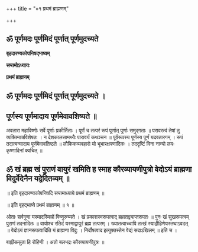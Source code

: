 +++
title = "०१ प्रथमं ब्राह्मणम्"

+++


## ॐ पूर्णमदः पूर्णमिदं पूर्णात् पूर्णमुदच्यते

**बृहदारण्यकोपनिषद्भाष्यम्**

**सप्तमोऽध्यायः**

**प्रथमं ब्राह्मणम्**

## ॐ पूर्णमदः पूर्णमिदं पूर्णात् पूर्णमुदच्यते ।

## पूर्णस्य पूर्णमादाय पूर्णमेवावशिष्यते ॥

अवतारा महाविष्णोः सर्वे पूर्णाः प्रकीर्तिताः । पूर्णं च तत्परं रूपं पूर्णात् पूर्णाः समुद्गताः ॥ परावरत्वं तेषां तु व्यक्तिमात्रविशेषतः । न देशकालसामथ्यैः पारावर्यं कथञ्चन ॥ पूर्वरूपस्य पूर्णस्य पूर्णं यदवतारगम् । रूपं तदात्मन्यादाय पूर्णमेवावतिष्ठते ॥ लौकिकव्यवहारो यो भूभारक्षपणादिकः । तददृष्टिं विना नान्यो लयः कृष्णादिनां क्वचित् ॥

## ॐ खं ब्रह्म खं पुराणं वायुरं खमिति ह स्माह कौरव्यायणीपुत्रो वेदोऽयं ब्राह्मणा विदुर्वेदेनैन यद्वेदितव्यम् ॥

॥ इति बृहदारण्यकोपनिषदि सप्तमाध्याये प्रथमं ब्राह्मणम् ॥

॥ इति बृहद्भाष्ये प्रथमं ब्राह्मणम् ॥ १ ॥

ओताः सर्वगुणा यस्मादस्मिन्नों विष्णुरुच्यते । खं प्रकाशस्वरूपत्वाद् ब्रह्मतद्व्याप्तरूपतः ॥ पुनः खं सुखरूपत्वम् पुराणं तदनादितः ॥ वायोश्च रतिदं यस्माद्वायुरं ब्रह्म तत्परम् । ख्यातत्वाच्चापि तत्खं स्याद्रौहिणेयस्तथाऽवदत् ॥ वेदोऽयं ज्ञानरूपत्वादिति यं ब्राह्मणा विदुः । निर्दोषत्वाद इत्युक्तस्तेन वेद्यं सदाऽखिलम् ॥ इति च ।

बाह्लीकसुता हि रोहिणी । अतो बलभद्रः कौरव्यायणीपुत्रः ॥

